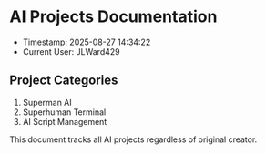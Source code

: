 # AI Projects Documentation

- Timestamp: 2025-08-27 14:34:22
- Current User: JLWard429

## Project Categories
1. Superman AI
2. Superhuman Terminal
3. AI Script Management

This document tracks all AI projects regardless of original creator.
